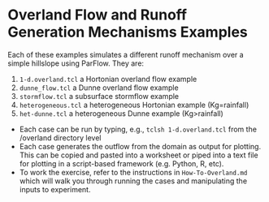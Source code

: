 # Overland Flow and Runoff Generation Mechanisms Examples
Each of these examples simulates a different runoff mechanism over a simple hillslope using ParFlow.  They are:


1. `1-d.overland.tcl` a Hortonian overland flow example
2. `dunne_flow.tcl` a Dunne overland flow example
3. `stormflow.tcl` a subsurface stormflow example
4. `heterogeneous.tcl` a heterogeneous Hortonian example (Kg=rainfall)
5. `het-dunne.tcl` a heterogeneous Dunne example (Kg>rainfall)


+ Each case can be run by typing, e.g., `tclsh 1-d.overland.tcl` from the /overland directory level
+ Each case generates the outflow from the domain as output for plotting.  This can be copied and pasted into a worksheet or piped into a text file for plotting in a script-based framework (e.g. Python, R, etc).
+ To work the exercise, refer to the instructions in `How-To-Overland.md` which will walk you through running the cases and manipulating the inputs to experiment.
